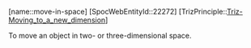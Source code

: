 ﻿---
type: TrizPrincipleSub
aliases:
- move-in-space
license: CC BY-SA 4.0
copyright: https://github.com/SpocWeb
IsDeleted: false
IsReadOnly: false
Confidential: public
tags: 
- Triz/Principle/Sub
---
[name::move-in-space]
[SpocWebEntityId::22272]
[TrizPrinciple::[Triz-Moving_to_a_new_dimension](tech/Triz/Principle/Triz-Moving_to_a_new_dimension.md)]

To move an object in two- or three-dimensional space.

